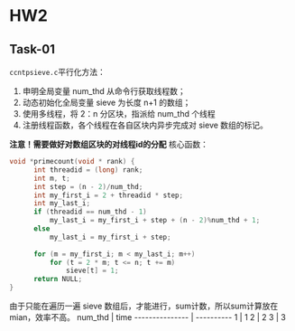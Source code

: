 # HW2

## Task-01

`ccntpsieve.c`平行化方法：

1. 申明全局变量 num_thd 从命令行获取线程数；
2. 动态初始化全局变量 sieve 为长度 n+1 的数组；
3. 使用多线程，将 2：n 分区块，指派给 num_thd 个线程
4. 注册线程函数，各个线程在各自区块内异步完成对 sieve 数组的标记。

**注意！需要做好对数组区块的对线程id的分配**
核心函数：
```C
void *primecount(void * rank) {
      int threadid = (long) rank;
      int m, t;
      int step = (n - 2)/num_thd;
      int my_first_i = 2 + threadid * step;
      int my_last_i;
      if (threadid == num_thd - 1)
          my_last_i = my_first_i + step + (n - 2)%num_thd + 1;
      else 
          my_last_i = my_first_i + step;
  
      for (m = my_first_i; m < my_last_i; m++) 
          for (t = 2 * m; t <= n; t += m)
              sieve[t] = 1;                                                  
      return NULL;
}
```

由于只能在遍历一遍 sieve 数组后，才能进行，sum计数，所以sum计算放在mian，效率不高。
num_thd    |    time
--------------- | ----------
1                 | 1
2                 | 2
3                 | 3
